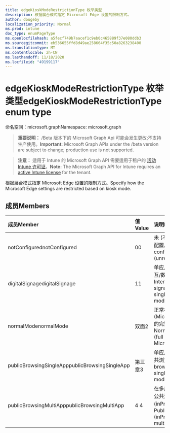 ```yaml
---
title: edgeKioskModeRestrictionType 枚举类型
description: 根据展台模式指定 Microsoft Edge 设置的限制方式。
author: dougeby
localization_priority: Normal
ms.prod: intune
doc_type: enumPageType
ms.openlocfilehash: a5fecf749b7aacef1c9eb0c465889f37e080ddb3
ms.sourcegitcommit: eb536655ffd8d49ae258664f35c50a8263238400
ms.translationtype: MT
ms.contentlocale: zh-CN
ms.lasthandoff: 11/18/2020
ms.locfileid: "49199117"
---
```

# <a name="edgekioskmoderestrictiontype-enum-type"></a><span data-ttu-id="f4101-103">edgeKioskModeRestrictionType 枚举类型</span><span class="sxs-lookup"><span data-stu-id="f4101-103">edgeKioskModeRestrictionType enum type</span></span>

<span data-ttu-id="f4101-104">命名空间：microsoft.graph</span><span class="sxs-lookup"><span data-stu-id="f4101-104">Namespace: microsoft.graph</span></span>

> <span data-ttu-id="f4101-105">**重要说明：** /Beta 版本下的 Microsoft Graph Api 可能会发生更改;不支持生产使用。</span><span class="sxs-lookup"><span data-stu-id="f4101-105">**Important:** Microsoft Graph APIs under the /beta version are subject to change; production use is not supported.</span></span>

> <span data-ttu-id="f4101-106">**注意：** 适用于 Intune 的 Microsoft Graph API 需要适用于租户的 [活动 Intune 许可证](https://go.microsoft.com/fwlink/?linkid=839381)。</span><span class="sxs-lookup"><span data-stu-id="f4101-106">**Note:** The Microsoft Graph API for Intune requires an [active Intune license](https://go.microsoft.com/fwlink/?linkid=839381) for the tenant.</span></span>

<span data-ttu-id="f4101-107">根据展台模式指定 Microsoft Edge 设置的限制方式。</span><span class="sxs-lookup"><span data-stu-id="f4101-107">Specify how the Microsoft Edge settings are restricted based on kiosk mode.</span></span>

## <a name="members"></a><span data-ttu-id="f4101-108">成员</span><span class="sxs-lookup"><span data-stu-id="f4101-108">Members</span></span>
|<span data-ttu-id="f4101-109">成员</span><span class="sxs-lookup"><span data-stu-id="f4101-109">Member</span></span>|<span data-ttu-id="f4101-110">值</span><span class="sxs-lookup"><span data-stu-id="f4101-110">Value</span></span>|<span data-ttu-id="f4101-111">说明</span><span class="sxs-lookup"><span data-stu-id="f4101-111">Description</span></span>|
|:---|:---|:---|
|<span data-ttu-id="f4101-112">notConfigured</span><span class="sxs-lookup"><span data-stu-id="f4101-112">notConfigured</span></span>|<span data-ttu-id="f4101-113">0</span><span class="sxs-lookup"><span data-stu-id="f4101-113">0</span></span>|<span data-ttu-id="f4101-114">未 (不受限制的) 配置。</span><span class="sxs-lookup"><span data-stu-id="f4101-114">Not configured (unrestricted).</span></span>|
|<span data-ttu-id="f4101-115">digitalSignage</span><span class="sxs-lookup"><span data-stu-id="f4101-115">digitalSignage</span></span>|<span data-ttu-id="f4101-116">1</span><span class="sxs-lookup"><span data-stu-id="f4101-116">1</span></span>|<span data-ttu-id="f4101-117">单应用模式中的交互/数字告示。</span><span class="sxs-lookup"><span data-stu-id="f4101-117">Interactive/Digital signage in single-app mode.</span></span>|
|<span data-ttu-id="f4101-118">normalMode</span><span class="sxs-lookup"><span data-stu-id="f4101-118">normalMode</span></span>|<span data-ttu-id="f4101-119">双面</span><span class="sxs-lookup"><span data-stu-id="f4101-119">2</span></span>|<span data-ttu-id="f4101-120">正常模式 (Microsoft Edge) 的完整版本。</span><span class="sxs-lookup"><span data-stu-id="f4101-120">Normal mode (full version of Microsoft Edge).</span></span>|
|<span data-ttu-id="f4101-121">publicBrowsingSingleApp</span><span class="sxs-lookup"><span data-stu-id="f4101-121">publicBrowsingSingleApp</span></span>|<span data-ttu-id="f4101-122">第三章</span><span class="sxs-lookup"><span data-stu-id="f4101-122">3</span></span>|<span data-ttu-id="f4101-123">单应用模式中的公共浏览。</span><span class="sxs-lookup"><span data-stu-id="f4101-123">Public browsing in single-app mode.</span></span>|
|<span data-ttu-id="f4101-124">publicBrowsingMultiApp</span><span class="sxs-lookup"><span data-stu-id="f4101-124">publicBrowsingMultiApp</span></span>|<span data-ttu-id="f4101-125">4 </span><span class="sxs-lookup"><span data-stu-id="f4101-125">4</span></span>|<span data-ttu-id="f4101-126">在多应用模式下，公共浏览 (inPrivate) 。</span><span class="sxs-lookup"><span data-stu-id="f4101-126">Public browsing (inPrivate) in multi-app mode.</span></span>|




